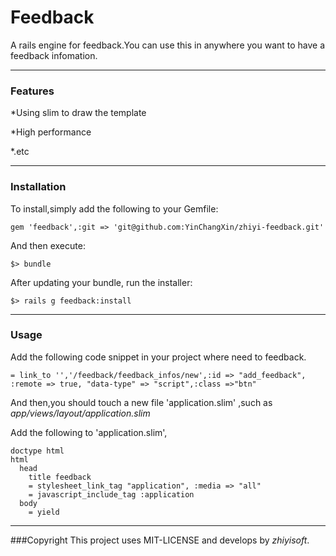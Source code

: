 # Feedback
A rails engine for feedback.You can use this in anywhere you want to have a feedback infomation.  

---
### Features

*Using slim to draw the template

*High performance

*.etc

----
### Installation

To install,simply add the following to your Gemfile:

    gem 'feedback',:git => 'git@github.com:YinChangXin/zhiyi-feedback.git'

And then execute:

    $> bundle

After updating your bundle, run the installer:

    $> rails g feedback:install

---
### Usage
    

Add the following code snippet in your project where need to feedback.

    = link_to '','/feedback/feedback_infos/new',:id => "add_feedback", :remote => true, "data-type" => "script",:class =>"btn"

And then,you should touch a new file 'application.slim' ,such as  *app/views/layout/application.slim*

Add the following to 'application.slim',

    doctype html
    html
      head
        title feedback
        = stylesheet_link_tag "application", :media => "all"
        = javascript_include_tag :application
      body
        = yield
---
###Copyright
This project uses MIT-LICENSE and develops by *zhiyisoft*.


